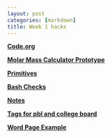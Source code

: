 ```yaml
---
layout: post
categories: [markdown]
title: Week 1 hacks
---
```


**[Code.org](https://wyndlow.github.io/page/jupyter/2022/08/28/cdorg.html)**

**[Molar Mass Calculator Prototype](https://wyndlow.github.io/page/pbl/2022/08/25/chemicalcalc.html)**

**[Primitives](https://wyndlow.github.io/page/pbl/cb/2022/08/22/primitves.html)**

**[Bash Checks](https://wyndlow.github.io/page/pbl/2022/08/22/bash.html)**

**[Notes](https://wyndlow.github.io/page/notes/)**

**[Tags for pbl and college board](https://wyndlow.github.io/page/categories)**

**[Word Page Example](https://wyndlow.github.io/page/2022/08/28/APELArguments.html)**

